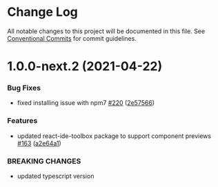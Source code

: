 # Change Log

All notable changes to this project will be documented in this file.
See [Conventional Commits](https://conventionalcommits.org) for commit guidelines.

# 1.0.0-next.2 (2021-04-22)


### Bug Fixes

* fixed installing issue with npm7 [#220](https://github.com/haulmont/jmix-frontend/tree/master/packages/react-ide-toolbox/issues/220) ([2e57566](https://github.com/haulmont/jmix-frontend/tree/master/packages/react-ide-toolbox/commit/2e5756698dd49d42aa5ab524ce5de45e4fc87657))


### Features

* updated react-ide-toolbox package to support component previews [#163](https://github.com/haulmont/jmix-frontend/tree/master/packages/react-ide-toolbox/issues/163) ([a2e64a1](https://github.com/haulmont/jmix-frontend/tree/master/packages/react-ide-toolbox/commit/a2e64a1050379285be01995aed493c58c45593d5))


### BREAKING CHANGES

* updated typescript version
